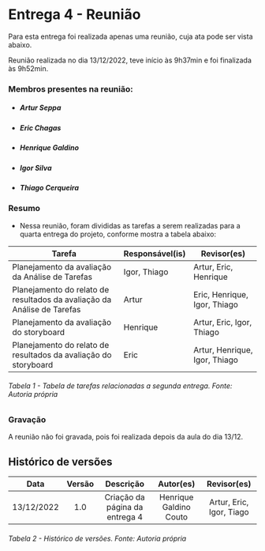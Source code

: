 # Entrega 4 - Reunião

Para esta entrega foi realizada apenas uma reunião, cuja ata pode ser vista abaixo.

Reunião realizada no dia 13/12/2022, teve início às 9h37min e foi finalizada às 9h52min.
### Membros presentes na reunião:
- ##### Artur Seppa
- ##### Eric Chagas
- ##### Henrique Galdino
- ##### Igor Silva
- ##### Thiago Cerqueira

### Resumo

- Nessa reunião, foram divididas as tarefas a serem realizadas para a quarta entrega do projeto, conforme mostra a tabela abaixo:

| Tarefa | Responsável(is) | Revisor(es) |
| ---- | ---- |------------------------ |
| Planejamento da avaliação da Análise de Tarefas | Igor, Thiago | Artur, Eric, Henrique |
| Planejamento do relato de resultados da avaliação da Análise de Tarefas | Artur | Eric, Henrique, Igor, Thiago |
| Planejamento da avaliação do storyboard | Henrique | Artur, Eric, Igor, Thiago |
| Planejamento do relato de resultados da avaliação do storyboard | Eric | Artur, Henrique, Igor, Thiago |

###### Tabela 1 - Tabela de tarefas relacionadas a segunda entrega. Fonte: Autoria própria

### Gravação

A reunião não foi gravada, pois foi realizada depois da aula do dia 13/12.


## Histórico de versões
|    Data    | Versão |                                       Descrição                                       |        Autor(es)        |         Revisor(es)         |
| :--------: | :----: | :-----------------------------------------------------------------------------------: | :---------------------: | :---------------------: |
| 13/12/2022 |  1.0   |                            Criação da página da entrega 4                         |   Henrique Galdino Couto    | Artur, Eric, Igor, Tiago |



###### Tabela 2 - Histórico de versões. Fonte: Autoria própria